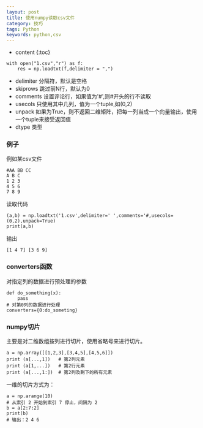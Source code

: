 ```yaml
---
layout: post
title: 使用numpy读取csv文件
category: 技巧
tags: Python
keywords: python,csv
---
```

* content
{:toc}


```
with open("1.csv","r") as f:
    res = np.loadtxt(f,delimiter = ",")
```

- delimiter 分隔符，默认是空格
- skiprows 跳过前N行，默认为0
- comments 设置评论行，如果值为'#',则#开头的行不读取
- usecols 只使用其中几列，值为一个tuple,如(0,2)
- unpack 如果为True，则不返回二维矩阵，把每一列当成一个向量输出，使用一个tuple来接受返回值
- dtype 类型


### 例子
例如某csv文件
```
#AA BB CC
A B C
1 2 3 
4 5 6
7 8 9 
```
读取代码
```
(a,b) = np.loadtxt('1.csv',delimiter=' ',comments='#,usecols=(0,2),unpack=True)
print(a,b)
```
输出
```
[1 4 7] [3 6 9]
```

### converters函数

对指定列的数据进行预处理的参数
```
def do_something(x):
    pass
# 对第0列的数据进行处理
converters={0:do_someting}
``` 
### numpy切片

主要是对二维数组按列进行切片，使用省略号来进行切片。

```
a = np.array([[1,2,3],[3,4,5],[4,5,6]])  
print (a[...,1])   # 第2列元素
print (a[1,...])   # 第2行元素
print (a[...,1:])  # 第2列及剩下的所有元素
```

一维的切片方式为：
```
a = np.arange(10)  
# 从索引 2 开始到索引 7 停止，间隔为 2
b = a[2:7:2]   
print(b)
# 输出：2 4 6
```
 